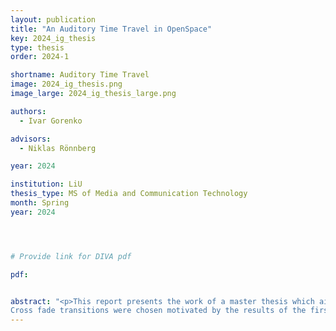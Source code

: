 ```yaml
---
layout: publication
title: "An Auditory Time Travel in OpenSpace"
key: 2024_ig_thesis
type: thesis
order: 2024-1

shortname: Auditory Time Travel
image: 2024_ig_thesis.png
image_large: 2024_ig_thesis_large.png

authors:
  - Ivar Gorenko

advisors:
  - Niklas Rönnberg

year: 2024

institution: LiU 
thesis_type: MS of Media and Communication Technology
month: Spring
year: 2024




# Provide link for DIVA pdf

pdf: 


abstract: "<p>This report presents the work of a master thesis which aims to investigate if sonifica- tion can be used to convey large distances in space using the space visualization software OpenSpace in a dome theater with a 7.1 surround sound setup. The sonification was com- bined with the visuals from OpenSpace to play older songs when travelling further away from earth in OpenSpace. The sonification was implemented using the real time audio syn- thesis program SuperCollider which communicated with OpenSpace using Open Sound Control to send data and control the sonification. The sonification module in OpenSpace was modified and expanded to send relevant data used in the sonification. The imple- mentation was split into three stages that were implemented chronologically, transitions between sounds, speed of change between sounds and surround sound implementation. Alternative implementations were made for the first two stages, evaluations were con- ducted after each stage was implemented and the user feedback was used to inform the sonification design and chose an implementation if there were alternatives. The overall sonification was evaluated in the first and final stage enabling comparison between the sonification during all of the development. The final evaluation was used to answer the research questions and asses the surround implementation.<br>
Cross fade transitions were chosen motivated by the results of the first evaluation, the overall sonification showed promising results with many participants expressing positive feedback. A threshold value of three was chosen when changing the songs motivated by the results of the second evaluation. It was concluded that the surround sound implemen- tation was unsuccessful in the final evaluation. The overall sonification results between the first and final evaluation were similar, showing that the dome theater may not be nec- essary for this sonification to convey the large distances. A metaphorical time travel was conveyed by mapping pop songs to light years using parameter mapping. The sonification helped audiences understand the distance they traveled in OpenSpace better although the accuracy worsened with distance from earth. The transitions between songs were pleasant but too quick. The sonification might be improved with further development.</p>"
---
```



